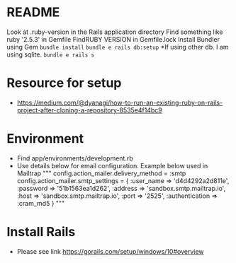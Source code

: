 # README

Look at .ruby-version in the Rails application directory
Find something like ruby '2.5.3' in Gemfile
FindRUBY VERSION in Gemfile.lock
Install Bundler using Gem
```bundle install```
```bundle e rails db:setup``` *If using other db. I am using sqlite.
```bundle e rails s```

# Resource for setup
- https://medium.com/@dyanagi/how-to-run-an-existing-ruby-on-rails-project-after-cloning-a-repository-8535e4f14bc9

# Environment
- Find app/environments/development.rb
- Use details below for email configuration. Example below used in Mailtrap
    """
        config.action_mailer.delivery_method = :smtp
        config.action_mailer.smtp_settings = {
            :user_name => 'd4d4292a2d811e',
            :password => '51b1563ea1d262',
            :address => 'sandbox.smtp.mailtrap.io',
            :host => 'sandbox.smtp.mailtrap.io',
            :port => '2525',
            :authentication => :cram_md5
        }
    """

# Install Rails
- Please see link https://gorails.com/setup/windows/10#overview